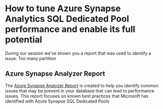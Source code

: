 # How to tune Azure Synapse Analytics SQL Dedicated Pool performance and enable its full potential

During our session we've shown you a report that was used to identify a issue: Too many partition

## Azure Synapse Analyzer Report

The [Azure Synapse Analyzer Report](https://github.com/microsoft/synapse-analyzer) is created to help you identify common issues that may be present in your database that can lead to performance issues. This report focuses on known best practices that Microsoft has identified with Azure Synapse SQL Dedicated Pools
